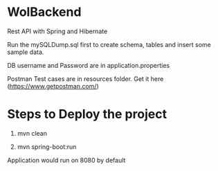 # WolBackend

Rest API with Spring and Hibernate

Run the mySQLDump.sql first to create schema, tables and insert some sample data.

DB username and Password are in application.properties

Postman Test cases are in resources folder. Get it here (https://www.getpostman.com/)

# Steps to Deploy the project

1. mvn clean

2. mvn spring-boot:run

Application would run on 8080 by default
